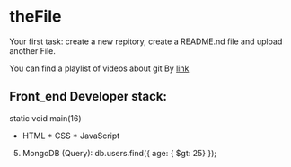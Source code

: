 # theFile
Your first task: create a new repitory, create a README.nd file and upload another File.

You can find a playlist of videos about git By [link](https://www.youtube.com/watch?v=KnINsmXT9_C)

## Front_end Developer stack:
static void main(16)
* HTML
﻿﻿* CSS
﻿﻿* JavaScript
5. MongoDB (Query):
db.users.find({ age: { $gt: 25} });

